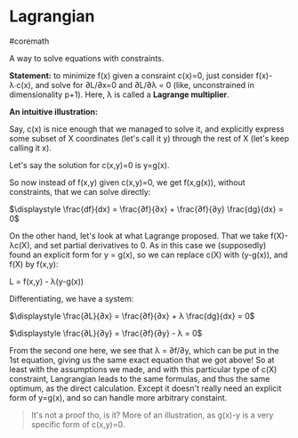# Lagrangian

#coremath


A way to solve equations with constraints.

**Statement:** to minimize f(x) given a consraint c(x)=0, just consider f(x)-λ∙c(x), and solve for ∂L/∂x=0 and ∂L/∂λ = 0 (like, unconstrained in dimensionality p+1). Here, λ is called a **Lagrange multiplier**.

**An intuitive illustration:**

Say, c(x) is nice enough that we managed to solve it, and explicitly express some subset of X coordinates (let's call it y) through the rest of X (let's keep calling it x). 

Let's say the solution for c(x,y)=0 is y=g(x).

So now instead of f(x,y) given c(x,y)=0, we get f(x,g(x)), without constraints, that we can solve directly:

$\displaystyle \frac{df}{dx} = \frac{∂f}{∂x} + \frac{∂f}{∂y} \frac{dg}{dx} = 0$

On the other hand, let's look at what Lagrange proposed. That we take f(X)-λc(X), and set partial derivatives to 0. As in this case we (supposedly) found an explicit form for y = g(x), so we can replace c(X) with (y-g(x)), and f(X) by f(x,y):

L = f(x,y) - λ(y-g(x))

Differentiating, we have a system:

$\displaystyle \frac{∂L}{∂x} = \frac{∂f}{∂x} + λ \frac{dg}{dx} = 0$

$\displaystyle \frac{∂L}{∂y} = \frac{∂f}{∂y} - λ = 0$

From the second one here, we see that λ = ∂f/∂y, which can be put in the 1st equation, giving us the same exact equation that we got above! So at least with the assumptions we made, and with this particular type of c(X) constraint, Langrangian leads to the same formulas, and thus the same optimum, as the direct calculation. Except it doesn't really need an explicit form of y=g(x), and so can handle more arbitrary constaint.

> It's not a proof tho, is it? More of an illustration, as g(x)-y is a very specific form of c(x,y)=0.